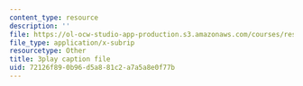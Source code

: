 ```yaml
---
content_type: resource
description: ''
file: https://ol-ocw-studio-app-production.s3.amazonaws.com/courses/res-9-003-brains-minds-and-machines-summer-course-summer-2015/72126f890b96d5a881c2a7a5a8e0f77b_zHa-n2M7Bj8.srt
file_type: application/x-subrip
resourcetype: Other
title: 3play caption file
uid: 72126f89-0b96-d5a8-81c2-a7a5a8e0f77b
---
```

